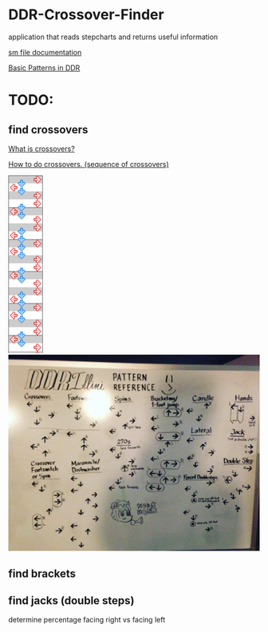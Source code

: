 # DDR-Crossover-Finder

application that reads stepcharts and returns useful information

[sm file documentation](https://github.com/stepmania/stepmania/wiki/sm)

[Basic Patterns in DDR](http://ddrcommunity.com/basic-patterns-that-you-need-to-know/)


# TODO:

## find crossovers

[What is crossovers?](http://dancedancerevolutionddr.wikia.com/wiki/Crossover)

[How to do crossovers. (sequence of crossovers)](https://www.wikihow.com/Do-a-Crossover-in-Dance-Dance-Revolution-or-In-the-Groove)

![example of crossover](/docs/Crossover_Example.png)
![example of crossover](/docs/ddrStepsReference.jpg)

## find brackets

## find jacks (double steps)


determine percentage facing right vs facing left

